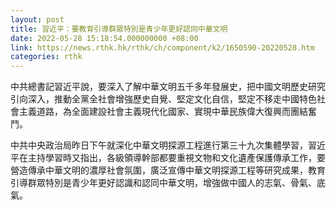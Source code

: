 ```yaml
---
layout: post
title: 習近平：要教育引導群眾特別是青少年更好認同中華文明
date: 2022-05-28 15:18:54.000000000 +08:00
link: https://news.rthk.hk/rthk/ch/component/k2/1650590-20220528.htm
categories: rthk
---
```


中共總書記習近平說，要深入了解中華文明五千多年發展史，把中國文明歷史研究引向深入，推動全黨全社會增強歷史自覺、堅定文化自信，堅定不移走中國特色社會主義道路，為全面建設社會主義現代化國家、實現中華民族偉大復興而團結奮鬥。

中共中央政治局昨日下午就深化中華文明探源工程進行第三十九次集體學習，習近平在主持學習時又指出，各級領導幹部都要重視文物和文化遺產保護傳承工作，要營造傳承中華文明的濃厚社會氛圍，廣泛宣傳中華文明探源工程等研究成果，教育引導群眾特別是青少年更好認識和認同中華文明，增強做中國人的志氣、骨氣、底氣。
